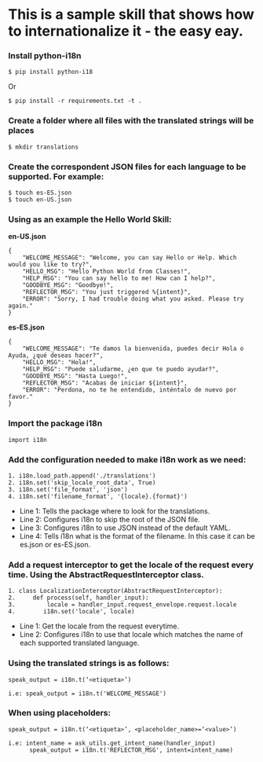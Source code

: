 # This is a sample skill that shows how to internationalize it - the easy eay.

### Install python-i18n

`$ pip install python-i18`

Or 

`$ pip install -r requirements.txt -t .`

### Create a folder where all files with the translated strings will be places
`$ mkdir translations`

### Create the correspondent JSON files for each language to be supported. For example:

```
$ touch es-ES.json
$ touch en-US.json
```

### Using as an example the Hello World Skill:

**en-US.json**

```
{
    "WELCOME_MESSAGE": "Welcome, you can say Hello or Help. Which would you like to try?",
    "HELLO_MSG": "Hello Python World from Classes!",
    "HELP_MSG": "You can say hello to me! How can I help?",
    "GOODBYE_MSG": "Goodbye!",
    "REFLECTOR_MSG": "You just triggered %{intent}",
    "ERROR": "Sorry, I had trouble doing what you asked. Please try again."
}
```


**es-ES.json**

```
{
    "WELCOME_MESSAGE": "Te damos la bienvenida, puedes decir Hola o Ayuda, ¿qué deseas hacer?",
    "HELLO_MSG": "Hola!",
    "HELP_MSG": "Puede saludarme, ¿en que te puedo ayudar?",
    "GOODBYE_MSG": "Hasta Luego!",
    "REFLECTOR_MSG": "Acabas de iniciar ${intent}",
    "ERROR": "Perdona, no te he entendido, inténtalo de nuevo por favor."
}
```


### Import the package i18n
`import i18n`

### Add the configuration needed to make i18n work as we need:

```
1. i18n.load_path.append('./translations')
2. i18n.set('skip_locale_root_data', True)
3. i18n.set('file_format', 'json')
4. i18n.set('filename_format', '{locale}.{format}')
```

- Line 1: Tells the package where to look for the translations.
- Line 2: Configures i18n to skip the root of the JSON file.
- Line 3: Configures i18n to use JSON instead of the default YAML.
- Line 4: Tells i18n what is the format of the filename. In this case it can be es.json or es-ES.json.


### Add a request interceptor to get the locale of the request every time. Using the AbstractRequestInterceptor class.

```
1. class LocalizationInterceptor(AbstractRequestInterceptor):
2.     def process(self, handler_input):
3.         locale = handler_input.request_envelope.request.locale
4.        i18n.set('locale', locale)
```

- Line 1: Get the locale from the request everytime.
- Line 2: Configures i18n to use that locale which matches the name of each supported translated language.


### Using the translated strings is as follows:

`speak_output = i18n.t(‘<etiqueta>’)`

`i.e: speak_output = i18n.t('WELCOME_MESSAGE')`

### When using placeholders:

`speak_output = i18n.t(‘<etiqueta>’, <placeholder_name>=‘<value>’)`

```
i.e: intent_name = ask_utils.get_intent_name(handler_input)
      speak_output = i18n.t('REFLECTOR_MSG', intent=intent_name)
```
